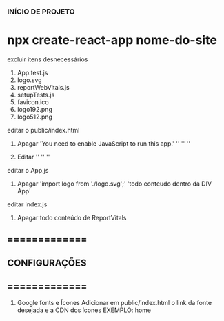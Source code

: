 ### INÍCIO DE PROJETO

# npx create-react-app nome-do-site

excluir itens desnecessários
1. App.test.js
2. logo.svg
3. reportWebVitals.js
4. setupTests.js
5. favicon.ico
6. logo192.png
7. logo512.png

editar o public/index.html
1. Apagar 
    '<noscript>You need to enable JavaScript to run this app.</noscript>'
    '<link rel="apple-touch-icon" href="%PUBLIC_URL%/logo192.png" />'
    '<link rel="manifest" href="%PUBLIC_URL%/manifest.json" />'
    '<meta name="theme-color" content="#000000" />'
    
2. Editar
    '<title></title>'
    '<link rel="icon" href="%PUBLIC_URL%/favicon.ico" />'
    '<html lang="en">'

editar o App.js
1. Apagar
    'import logo from './logo.svg';'
    'todo conteudo dentro da DIV App'

editar index.js
1. Apagar
    todo conteúdo de ReportVitals

## =============
## CONFIGURAÇÕES
## =============

1. Google fonts e Ícones
    Adicionar em public/index.html o link da fonte desejada e a CDN dos ícones
    <link href="https://fonts.googleapis.com/css2?family=Material+Symbols+Outlined" rel="stylesheet">
    EXEMPLO: <span className="material-symbols-outlined">home</span>






